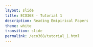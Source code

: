```yaml
---
layout: slide
title: ECO368 - Tutorial 1
description: Reading Emipirical Papers
theme: white
transition: slide
permalink: /eco368/tutorial_1.html
---
```

<section data-markdown data-separator="^\r?\n----\r?\n" data-separator-vertical="^\r?\n--\r?\n">
<script type="text/template">



## How to Read Economics Papers
### ECO368 - Tutorial 1
<br></br>

<center> ![U of T Logo](u_of_t_crest.svg) </center>

##### [Dario Toman](https://dariotoman.com/)
###### dario.toman@mail.utoronto.ca

--
## Plan for Today



--


Slide 1.2

----

## Demo 2
Slide 2

--

maybe??



</script>
</section>